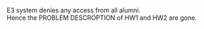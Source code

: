 E3 system denies any access from all alumni.  
Hence the PROBLEM DESCROPTION of HW1 and HW2 are gone.
